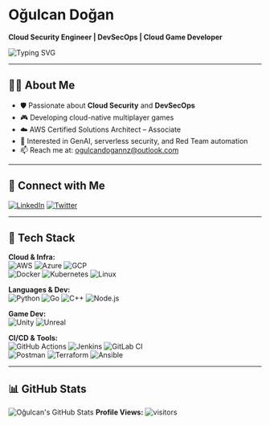 # Oğulcan Doğan  
**Cloud Security Engineer | DevSecOps | Cloud Game Developer**  

![Typing SVG](https://readme-typing-svg.demolab.com?font=Fira+Code&pause=1000&color=F78C6C&width=435&lines=🚀+Cloud+Security+Enthusiast;🎮+Cloud-Native+Game+Developer;☁️+AWS+Certified+%7C+DevSecOps+Architect)

---

## 👨‍💻 About Me

- 🛡️ Passionate about **Cloud Security** and **DevSecOps**
- 🎮 Developing cloud-native multiplayer games  
- ☁️ AWS Certified Solutions Architect – Associate  
- 🧠 Interested in GenAI, serverless security, and Red Team automation  
- 📫 Reach me at: ogulcandogannz@outlook.com


---

## 🔗 Connect with Me

[![LinkedIn](https://skillicons.dev/icons?i=linkedin)](https://linkedin.com/in/oğulcan-doğan-a8b18420b)
[![Twitter](https://skillicons.dev/icons?i=twitter)](https://twitter.com/0gulcandogan)

---

## 🧰 Tech Stack

**Cloud & Infra:**  
![AWS](https://skillicons.dev/icons?i=aws) ![Azure](https://skillicons.dev/icons?i=azure) ![GCP](https://skillicons.dev/icons?i=gcp)  
![Docker](https://skillicons.dev/icons?i=docker) ![Kubernetes](https://skillicons.dev/icons?i=kubernetes) ![Linux](https://skillicons.dev/icons?i=linux)

**Languages & Dev:**  
![Python](https://skillicons.dev/icons?i=python) ![Go](https://skillicons.dev/icons?i=go) ![C++](https://skillicons.dev/icons?i=cpp) ![Node.js](https://skillicons.dev/icons?i=nodejs)

**Game Dev:**  
![Unity](https://skillicons.dev/icons?i=unity) ![Unreal](https://skillicons.dev/icons?i=unreal)

**CI/CD & Tools:**  
![GitHub Actions](https://skillicons.dev/icons?i=githubactions) ![Jenkins](https://skillicons.dev/icons?i=jenkins) ![GitLab CI](https://skillicons.dev/icons?i=gitlab)  
![Postman](https://skillicons.dev/icons?i=postman) ![Terraform](https://skillicons.dev/icons?i=terraform) ![Ansible](https://skillicons.dev/icons?i=ansible)

---

## 📊 GitHub Stats

![Oğulcan's GitHub Stats](https://github-readme-stats.vercel.app/api?username=Happyorrsadd&show_icons=true&theme=tokyonight&hide_border=true) **Profile Views:**  ![visitors](https://count.getloli.com/get/@Happyorrsadd?theme=rule34)


